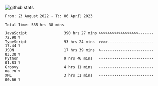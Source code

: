 
![github stats](https://github-readme-stats.vercel.app/api?username=realmahd1&show_icons=true&theme=codeSTACKr&hide_rank=true&count_private=true)

<!--START_SECTION:waka-->

```text
From: 23 August 2022 - To: 06 April 2023

Total Time: 535 hrs 38 mins

JavaScript                 390 hrs 27 mins >>>>>>>>>>>>>>>>>>-------   72.90 %
TypeScript                 93 hrs 24 mins  >>>>---------------------   17.44 %
JSON                       17 hrs 39 mins  >------------------------   03.30 %
Python                     9 hrs 46 mins   -------------------------   01.83 %
Groovy                     4 hrs 11 mins   -------------------------   00.78 %
XML                        3 hrs 31 mins   -------------------------   00.66 %
```

<!--END_SECTION:waka-->
